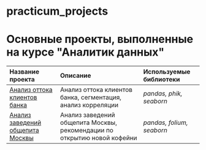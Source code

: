 # practicum_projects

# Основные проекты, выполненные на курсе "Аналитик данных"


| Название проекта | Описание | Используемые библиотеки | 
| :---------------------- | :---------------------- | :---------------------- |
| [Анализ оттока клиентов банка](bank_data_churn) | Анализ оттока клиентов банка, сегментация, анализ корреляции| *pandas, phik, seaborn* |
| [Анализ заведений общепита Москвы](moscow_cafe) | Анализ заведений общепита Москвы, рекомендации по открытию новой кофейни| *pandas, folium, seaborn* |
